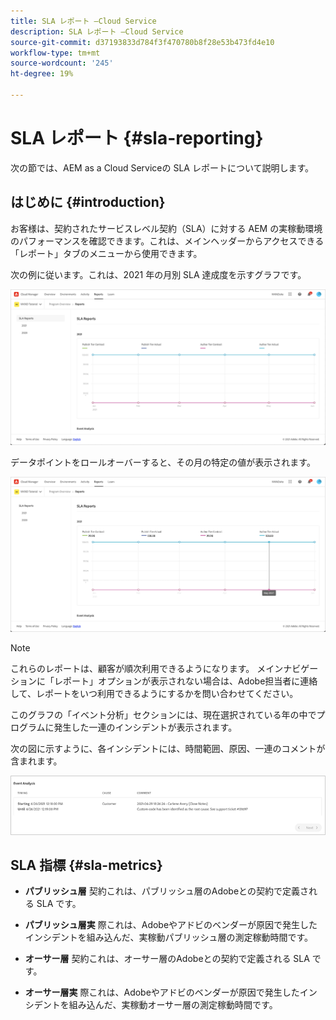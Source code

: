 ```yaml
---
title: SLA レポート —Cloud Service
description: SLA レポート —Cloud Service
source-git-commit: d37193833d784f3f470780b8f28e53b473fd4e10
workflow-type: tm+mt
source-wordcount: '245'
ht-degree: 19%

---
```


# SLA レポート {#sla-reporting}

次の節では、AEM as a Cloud Serviceの SLA レポートについて説明します。

## はじめに {#introduction}

お客様は、契約されたサービスレベル契約（SLA）に対する AEM の実稼動環境のパフォーマンスを確認できます。これは、メインヘッダーからアクセスできる「レポート」タブのメニューから使用できます。

次の例に従います。これは、2021 年の月別 SLA 達成度を示すグラフです。

![](assets/sla-reporting-1.png)


データポイントをロールオーバーすると、その月の特定の値が表示されます。

![](assets/sla-reporting-b.png)

>[!NOTE]
>これらのレポートは、顧客が順次利用できるようになります。 メインナビゲーションに「レポート」オプションが表示されない場合は、Adobe担当者に連絡して、レポートをいつ利用できるようにするかを問い合わせてください。

このグラフの「イベント分析」セクションには、現在選択されている年の中でプログラムに発生した一連のインシデントが表示されます。

次の図に示すように、各インシデントには、時間範囲、原因、一連のコメントが含まれます。

![](assets/sla-reporting-c.png)


## SLA 指標 {#sla-metrics}

* **パブリッシュ層**
契約これは、パブリッシュ層のAdobeとの契約で定義される SLA です。

* **パブリッシュ層実**
際これは、Adobeやアドビのベンダーが原因で発生したインシデントを組み込んだ、実稼動パブリッシュ層の測定稼動時間です。

* **オーサー層**
契約これは、オーサー層のAdobeとの契約で定義される SLA です。

* **オーサー層実**
際これは、Adobeやアドビのベンダーが原因で発生したインシデントを組み込んだ、実稼動オーサー層の測定稼動時間です。

